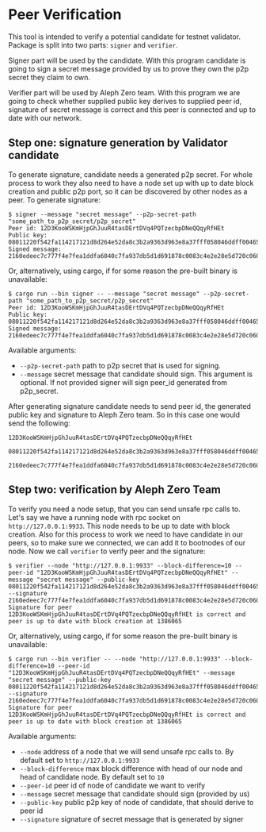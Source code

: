 # Peer Verification
This tool is intended to verify a potential candidate for testnet validator.
Package is split into two parts: `signer` and `verifier`.


Signer part will be used by the candidate.
With this program candidate is going to sign a secret message provided by us to prove they own the p2p secret they claim to own.


Verifier part will be used by Aleph Zero team.
With this program we are going to check whether supplied public key derives to supplied peer id, signature of secret message is correct and this peer is connected and up to date with our network.

## Step one: signature generation by Validator candidate
To generate signature, candidate needs a generated p2p secret.
For whole process to work they also need to have a node set up with up to date block creation and public p2p port, so it can be discovered by other nodes as a peer.
To generate signature:
```console
$ signer --message "secret message" --p2p-secret-path "some_path_to_p2p_secret/p2p_secret"
Peer id: 12D3KooWSKmHjpGhJuuR4tasDErtDVq4PQTzecbpDNeQQqyRfHEt
Public key: 08011220f542fa114217121d8d264e52da8c3b2a9363d963e8a37fff058046ddff004655
Signed message: 2160edeec7c777f4e7fea1ddfa6040c7fa937db5d1d691878c0083c4e2e28e5d720c06006afec6a1eeb150c25f7ca7fca7567a3c07823f781065bb8b5a8eeb0f
```
Or, alternatively, using cargo, if for some reason the pre-built binary is unavailable:
```console
$ cargo run --bin signer -- --message "secret message" --p2p-secret-path "some_path_to_p2p_secret/p2p_secret"
Peer id: 12D3KooWSKmHjpGhJuuR4tasDErtDVq4PQTzecbpDNeQQqyRfHEt
Public key: 08011220f542fa114217121d8d264e52da8c3b2a9363d963e8a37fff058046ddff004655
Signed message: 2160edeec7c777f4e7fea1ddfa6040c7fa937db5d1d691878c0083c4e2e28e5d720c06006afec6a1eeb150c25f7ca7fca7567a3c07823f781065bb8b5a8eeb0f
```
Available arguments:
*  `--p2p-secret-path` path to p2p secret that is used for signing.
* `--message` secret message that candidate should sign. This argument is optional. If not provided signer will sign peer_id generated from p2p_secret.

After generating signature candidate needs to send peer id, the generated public key and signature to Aleph Zero team.
So in this case one would send the following:
```
12D3KooWSKmHjpGhJuuR4tasDErtDVq4PQTzecbpDNeQQqyRfHEt

08011220f542fa114217121d8d264e52da8c3b2a9363d963e8a37fff058046ddff004655

2160edeec7c777f4e7fea1ddfa6040c7fa937db5d1d691878c0083c4e2e28e5d720c06006afec6a1eeb150c25f7ca7fca7567a3c07823f781065bb8b5a8eeb0f
```

## Step two: verification by Aleph Zero Team
To verify you need a node setup, that you can send unsafe rpc calls to.
Let's say we have a running node with rpc socket on `http://127.0.0.1:9933`.
This node needs to be up to date with block creation.
Also for this process to work we need to have candidate in our peers, so to make sure we connected, we can add it to bootnodes of our node.
Now we call `verifier` to verify peer and the signature:
```console
$ verifier --node "http://127.0.0.1:9933" --block-difference=10 --peer-id "12D3KooWSKmHjpGhJuuR4tasDErtDVq4PQTzecbpDNeQQqyRfHEt" --message "secret message" --public-key 08011220f542fa114217121d8d264e52da8c3b2a9363d963e8a37fff058046ddff004655 --signature 2160edeec7c777f4e7fea1ddfa6040c7fa937db5d1d691878c0083c4e2e28e5d720c06006afec6a1eeb150c25f7ca7fca7567a3c07823f781065bb8b5a8eeb0f
Signature for peer 12D3KooWSKmHjpGhJuuR4tasDErtDVq4PQTzecbpDNeQQqyRfHEt is correct and peer is up to date with block creation at 1386065
```
Or, alternatively, using cargo, if for some reason the pre-built binary is unavailable:
```console
$ cargo run --bin verifier -- --node "http://127.0.0.1:9933" --block-difference=10 --peer-id "12D3KooWSKmHjpGhJuuR4tasDErtDVq4PQTzecbpDNeQQqyRfHEt" --message "secret message" --public-key 08011220f542fa114217121d8d264e52da8c3b2a9363d963e8a37fff058046ddff004655 --signature 2160edeec7c777f4e7fea1ddfa6040c7fa937db5d1d691878c0083c4e2e28e5d720c06006afec6a1eeb150c25f7ca7fca7567a3c07823f781065bb8b5a8eeb0f
Signature for peer 12D3KooWSKmHjpGhJuuR4tasDErtDVq4PQTzecbpDNeQQqyRfHEt is correct and peer is up to date with block creation at 1386065
```

Available arguments:
*  `--node` address of a node that we will send unsafe rpc calls to. By default set to `http://127.0.0.1:9933`
* `--block-difference` max block difference with head of our node and head of candidate node. By default set to `10`
* `--peer-id` peer id of node of candidate we want  to verify
* `--message` secret message that candidate should sign (provided by us)
* `--public-key` public p2p key of node of candidate, that should derive to peer id
* `--signature` signature of secret message that is generated by signer
